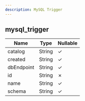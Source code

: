 ```yaml
---
description: MySQL Trigger
---
```

mysql_trigger
-------------

| **Name**   | **Type** | **Nullable** |
| ---------- | -------- | ------------ |
| catalog    | String   | &check;      |
| created    | String   | &check;      |
| dbEndpoint | String   | &check;      |
| id         | String   | &cross;      |
| name       | String   | &check;      |
| schema     | String   | &check;      |
